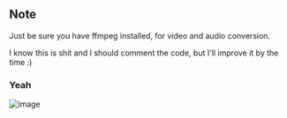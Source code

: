 ## Note
Just be sure you have ffmpeg installed, for video and audio conversion.

I know this is shit and I should comment the code, but I'll improve it by the time :)


### Yeah
![image](https://github.com/ManuelVolador/ytdownloader/assets/92763328/4705555c-ea94-4ef3-95f6-fd40948fc429)


